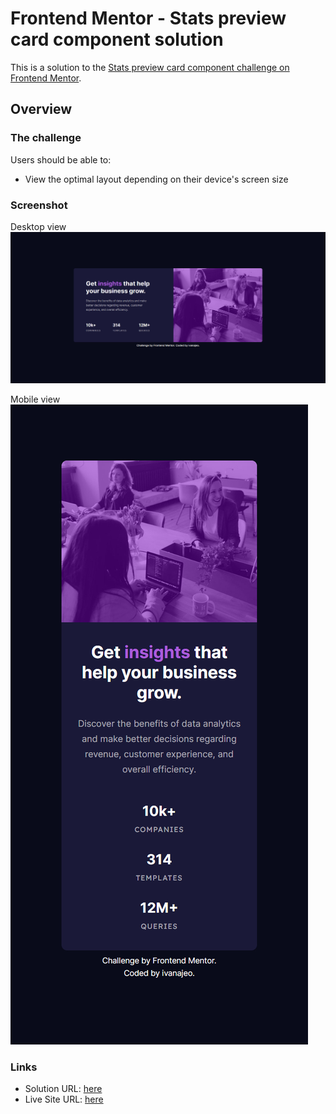 # Frontend Mentor - Stats preview card component solution

This is a solution to the [Stats preview card component challenge on Frontend Mentor](https://www.frontendmentor.io/challenges/stats-preview-card-component-8JqbgoU62). 

## Overview

### The challenge

Users should be able to:

- View the optimal layout depending on their device's screen size

### Screenshot

Desktop view <br />
![](./screenshots/desktop-view.jpg)

Mobile view <br />
![](./screenshots/mobile-view.jpg)


### Links

- Solution URL: [here](https://github.com/ivanajeo/frontend-mentor-projects/tree/main/stats-preview-card-frontend-mentor)
- Live Site URL: [here](https://ivanajeo.github.io/frontend-mentor-projects/stats-preview-card-frontend-mentor/index.html)
